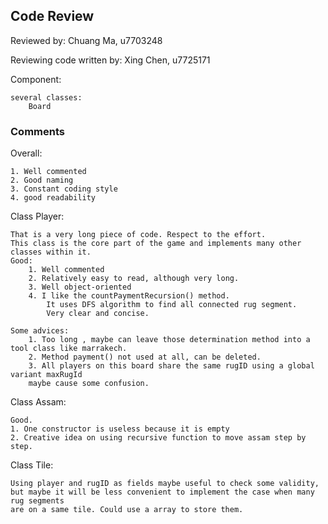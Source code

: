 ## Code Review

Reviewed by:   Chuang Ma,   u7703248

Reviewing code written by:   Xing Chen,   u7725171

Component:

    several classes: 
        Board

### Comments
Overall:

    1. Well commented
    2. Good naming
    3. Constant coding style
    4. good readability

Class Player:

    That is a very long piece of code. Respect to the effort.
    This class is the core part of the game and implements many other classes within it.
    Good:
        1. Well commented
        2. Relatively easy to read, although very long.
        3. Well object-oriented
        4. I like the countPaymentRecursion() method. 
            It uses DFS algorithm to find all connected rug segment.
            Very clear and concise.

    Some advices:
        1. Too long , maybe can leave those determination method into a tool class like marrakech.
        2. Method payment() not used at all, can be deleted.
        3. All players on this board share the same rugID using a global variant maxRugId
        maybe cause some confusion.

Class Assam:

    Good.
    1. One constructor is useless because it is empty
    2. Creative idea on using recursive function to move assam step by step.

Class Tile:

    Using player and rugID as fields maybe useful to check some validity,
    but maybe it will be less convenient to implement the case when many rug segments
    are on a same tile. Could use a array to store them.
    

    


